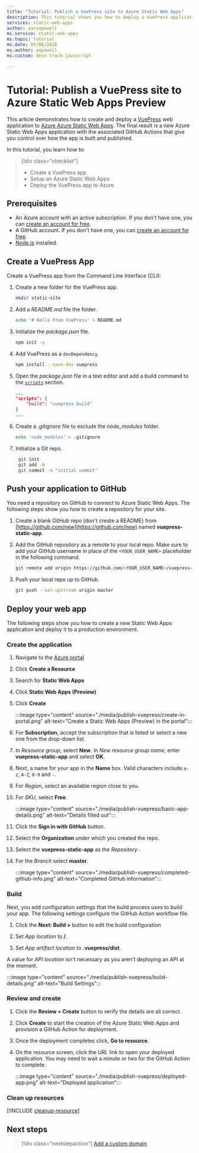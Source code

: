 ```yaml
---
title: "Tutorial: Publish a VuePress site to Azure Static Web Apps"
description: This tutorial shows you how to deploy a VuePress application to Azure Static Web Apps.
services: static-web-apps
author: aaronpowell
ms.service: static-web-apps
ms.topic: tutorial
ms.date: 05/08/2020
ms.author: aapowell
ms.custom: devx-track-javascript

---
```


# Tutorial: Publish a VuePress site to Azure Static Web Apps Preview

This article demonstrates how to create and deploy a [VuePress](https://vuepress.vuejs.org/) web application to [Azure Azure Static Web Apps](overview.md). The final result is a new Azure Static Web Apps application with the associated GitHub Actions that give you control over how the app is built and published.

In this tutorial, you learn how to:

> [!div class="checklist"]
>
> - Create a VuePress app
> - Setup an Azure Static Web Apps
> - Deploy the VuePress app to Azure

## Prerequisites

- An Azure account with an active subscription. If you don't have one, you can [create an account for free](https://azure.microsoft.com/free/).
- A GitHub account. If you don't have one, you can [create an account for free](https://github.com/join).
- [Node.js](https://nodejs.org) installed.

## Create a VuePress App

Create a VuePress app from the Command Line Interface (CLI):

1. Create a new folder for the VuePress app.

   ```bash
   mkdir static-site
   ```

1. Add a _README.md_ file the folder.

   ```bash
   echo '# Hello From VuePress' > README.md
   ```

1. Initialize the _package.json_ file.

   ```bash
   npm init -y
   ```

1. Add VuePress as a `devDependency`.

   ```bash
   npm install --save-dev vuepress
   ```

1. Open the _package.json_ file in a text editor and add a build command to the [`scripts`](https://docs.npmjs.com/cli-commands/run-script.html) section.

   ```json
   ...
   "scripts": {
       "build": "vuepress build"
   }
   ...
   ```

1. Create a _.gitignore_ file to exclude the _node\_modules_ folder.

    ```bash
    echo 'node_modules' > .gitignore
    ```

1. Initialize a Git repo.

   ```bash
    git init
    git add -A
    git commit -m "initial commit"
   ```

## Push your application to GitHub

You need a repository on GitHub to connect to Azure Static Web Apps. The following steps show you how to create a repository for your site.

1. Create a blank GitHub repo (don't create a README) from [https://github.com/new](https://github.com/new) named **vuepress-static-app**.

1. Add the GitHub repository as a remote to your local repo. Make sure to add your GitHub username in place of the `<YOUR_USER_NAME>` placeholder in the following command.

   ```bash
   git remote add origin https://github.com/<YOUR_USER_NAME>/vuepress-static-app
   ```

1. Push your local repo up to GitHub.

   ```bash
   git push --set-upstream origin master
   ```

## Deploy your web app

The following steps show you how to create a new Static Web Apps application and deploy it to a production environment.

### Create the application

1. Navigate to the [Azure portal](https://portal.azure.com)
1. Click **Create a Resource**
1. Search for **Static Web Apps**
1. Click **Static Web Apps (Preview)**
1. Click **Create**

   :::image type="content" source="./media/publish-vuepress/create-in-portal.png" alt-text="Create a Static Web Apps (Preview) in the portal":::

1. For **Subscription**, accept the subscription that is listed or select a new one from the drop-down list.

1. In _Resource group_, select **New**. In _New resource group name_, enter **vuepress-static-app** and select **OK**.

1. Next, a name for your app in the **Name** box. Valid characters include `a-z`, `A-Z`, `0-9` and `-`.

1. For _Region_, select an available region close to you.

1. For _SKU_, select **Free**.

   :::image type="content" source="./media/publish-vuepress/basic-app-details.png" alt-text="Details filled out":::

1. Click the **Sign in with GitHub** button.

1. Select the **Organization** under which you created the repo.

1. Select the **vuepress-static-app** as the _Repository_ .

1. For the _Branch_ select **master**.

   :::image type="content" source="./media/publish-vuepress/completed-github-info.png" alt-text="Completed GitHub information":::

### Build

Next, you add configuration settings that the build process uses to build your app. The following settings configure the GitHub Action workflow file.

1. Click the **Next: Build >** button to edit the build configuration

1. Set _App location_ to **/**.

1. Set _App artifact location_ to **.vuepress/dist**.

A value for _API location_ isn't necessary as you aren't deploying an API at the moment.

   :::image type="content" source="./media/publish-vuepress/build-details.png" alt-text="Build Settings":::

### Review and create

1. Click the **Review + Create** button to verify the details are all correct.

1. Click **Create** to start the creation of the Azure Static Web Apps and provision a GitHub Action for deployment.

1. Once the deployment completes click, **Go to resource**.

1. On the resource screen, click the _URL_ link to open your deployed application. You may need to wait a minute or two for the GitHub Action to complete.

   :::image type="content" source="./media/publish-vuepress/deployed-app.png" alt-text="Deployed application":::

### Clean up resources

[!INCLUDE [cleanup-resource](../../includes/static-web-apps-cleanup-resource.md)]

## Next steps

> [!div class="nextstepaction"]
> [Add a custom domain](custom-domain.md)
